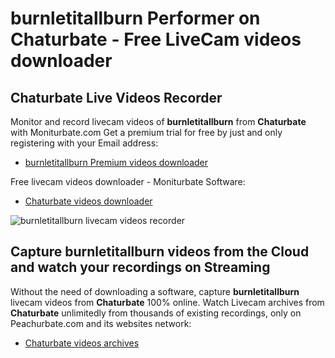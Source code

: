 # burnletitallburn Performer on Chaturbate - Free LiveCam videos downloader

## Chaturbate Live Videos Recorder

Monitor and record livecam videos of **burnletitallburn** from **Chaturbate** with Moniturbate.com
Get a premium trial for free by just and only registering with your Email address:
* [burnletitallburn Premium videos downloader](https://moniturbate.com/request-demo-licence-key.html)

Free livecam videos downloader - Moniturbate Software:
* [Chaturbate videos downloader](https://moniturbate.com/moniturbate-download-software.html)

![burnletitallburn livecam videos recorder](https://peachurnet.com/templates/moniturbate-software.png)


## Capture burnletitallburn videos from the Cloud and watch your recordings on Streaming

Without the need of downloading a software, capture **burnletitallburn** livecam videos from **Chaturbate** 100% online.
Watch Livecam archives from **Chaturbate** unlimitedly from thousands of existing recordings, only on Peachurbate.com and its websites network:
* [Chaturbate videos archives](https://peachurnet.com/)